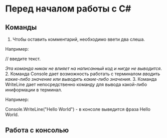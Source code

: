 # Перед началом работы с C#

## Команды

1. Чтобы оставить комментарий, необходимо ввети два слеша. 

Например:

// введите текст. 

*Эта команда никак не влияет на написанный код и нигде не выводится*.
2. Команда Console дает возможность работать с терминалом *вводить какие-либо значение или выводить какие-либо значения*.
3. Команда WriteLine дает непосредственно команду для вывода какой-либо иниформации в терминал.

Например:

Console.WriteLine("Hello World") - в консоле выведится фраза Hello World.

## Работа с консолью